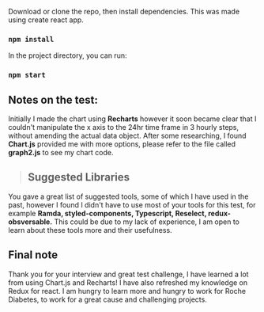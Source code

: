 Download or clone the repo, then install dependencies. This was made using create react app.

### `npm install`

In the project directory, you can run:

### `npm start`

## Notes on the test:

Initially I made the chart using **Recharts** however it soon became clear that I couldn't manipulate the x axis to the 24hr time frame in 3 hourly steps, without amending the actual data object. After some researching, I found **Chart.js** provided me with more options, please refer to the file called **graph2.js** to see my chart code.

> ## Suggested Libraries

You gave a great list of suggested tools, some of which I have used in the past, however I found I didn't have to use most of your tools for this test, for example **Ramda, styled-components, Typescript, Reselect, redux-obsversable.** This could be due to my lack of experience, I am open to learn about these tools more and their usefulness.

## Final note

Thank you for your interview and great test challenge, I have learned a lot from using Chart.js and Recharts! I have also refreshed my knowledge on Redux for react. I am hungry to learn more and hungry to work for Roche Diabetes, to work for a great cause and challenging projects.
